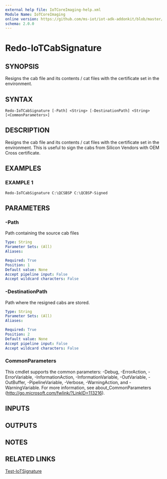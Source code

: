 ```yaml
---
external help file: IoTCoreImaging-help.xml
Module Name: IoTCoreImaging
online version: https://github.com/ms-iot/iot-adk-addonkit/blob/master/Tools/IoTCoreImaging/Docs/Redo-IoTCabSignature.md
schema: 2.0.0
---
```


# Redo-IoTCabSignature

## SYNOPSIS
Resigns the cab file and its contents / cat files with the certificate set in the environment.

## SYNTAX

```
Redo-IoTCabSignature [-Path] <String> [-DestinationPath] <String> [<CommonParameters>]
```

## DESCRIPTION
Resigns the cab file and its contents / cat files with the certificate set in the environment.
This is useful to sign the cabs from Silicon Vendors with OEM Cross certificate.

## EXAMPLES

### EXAMPLE 1
```
Redo-IoTCabSignature C:\QCSBSP C:\QCBSP-Signed
```

## PARAMETERS

### -Path
Path containing the source cab files

```yaml
Type: String
Parameter Sets: (All)
Aliases:

Required: True
Position: 1
Default value: None
Accept pipeline input: False
Accept wildcard characters: False
```

### -DestinationPath
Path where the resigned cabs are stored.

```yaml
Type: String
Parameter Sets: (All)
Aliases:

Required: True
Position: 2
Default value: None
Accept pipeline input: False
Accept wildcard characters: False
```

### CommonParameters
This cmdlet supports the common parameters: -Debug, -ErrorAction, -ErrorVariable, -InformationAction, -InformationVariable, -OutVariable, -OutBuffer, -PipelineVariable, -Verbose, -WarningAction, and -WarningVariable.
For more information, see about_CommonParameters (http://go.microsoft.com/fwlink/?LinkID=113216).

## INPUTS

## OUTPUTS

## NOTES

## RELATED LINKS

[Test-IoTSignature](Test-IoTSignature.md)


